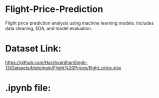 # Flight-Price-Prediction
Flight price prediction analysis using machine learning models. Includes data cleaning, EDA, and model evaluation.
# Dataset Link: 
https://github.com/HarshvardhanSingh-13/Datasets/blob/main/Flight%20Prices/flight_price.xlsx
# .ipynb file:
